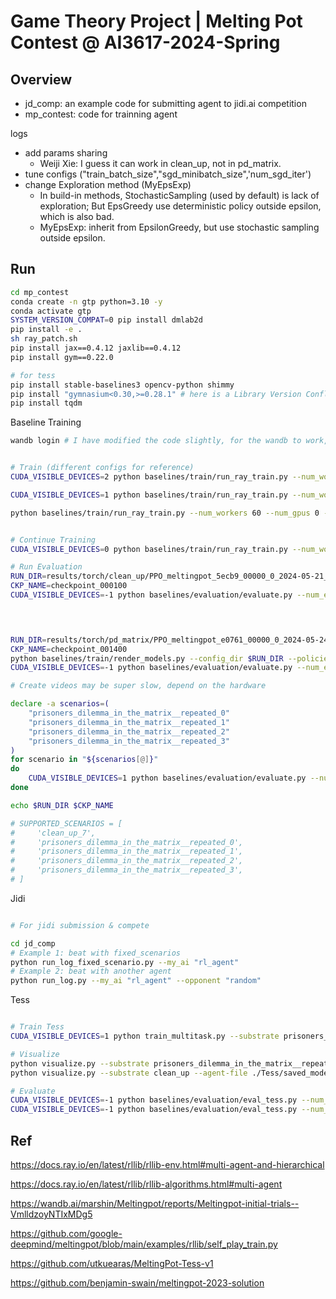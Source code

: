# Game Theory Project | Melting Pot Contest @ AI3617-2024-Spring

## Overview
- jd_comp: an example code for submitting agent to jidi.ai competition
- mp_contest: code for trainning agent


logs
- add params sharing
    - Weiji Xie: I guess it can work in clean_up, not in pd_matrix.
- tune configs ("train_batch_size","sgd_minibatch_size",'num_sgd_iter')
- change Exploration method (MyEpsExp)
    - In build-in methods, StochasticSampling (used by default) is lack of exploration; But EpsGreedy use deterministic policy outside epsilon, which is also bad.
    - MyEpsExp: inherit from EpsilonGreedy, but use stochastic sampling outside epsilon.

## Run
```bash
cd mp_contest
conda create -n gtp python=3.10 -y
conda activate gtp
SYSTEM_VERSION_COMPAT=0 pip install dmlab2d
pip install -e .
sh ray_patch.sh
pip install jax==0.4.12 jaxlib==0.4.12
pip install gym==0.22.0

# for tess
pip install stable-baselines3 opencv-python shimmy 
pip install "gymnasium<0.30,>=0.28.1" # here is a Library Version Conflict, We are running on the tip of the knife
pip install tqdm
```

Baseline Training
```bash 
wandb login # I have modified the code slightly, for the wandb to work, you need to login first


# Train (different configs for reference) 
CUDA_VISIBLE_DEVICES=2 python baselines/train/run_ray_train.py --num_workers 6 --num_gpus 1 --wandb 1 --exp pd_matrix

CUDA_VISIBLE_DEVICES=1 python baselines/train/run_ray_train.py --num_workers 8 --num_gpus 1 --wandb 1 --exp pd_matrix --network large

python baselines/train/run_ray_train.py --num_workers 60 --num_gpus 0 --wandb 1 --exp pd_matrix


# Continue Training
CUDA_VISIBLE_DEVICES=0 python baselines/train/run_ray_train.py --num_workers 20 --num_gpus 1 --wandb 1 --exp pd_matrix --continue_training results/torch/pd_matrix/PPO_meltingpot_397b4_00000_0_2024-05-21_13-58-39/checkpoint_007270

# Run Evaluation
RUN_DIR=results/torch/clean_up/PPO_meltingpot_5ecb9_00000_0_2024-05-21_14-28-20
CKP_NAME=checkpoint_000100
CUDA_VISIBLE_DEVICES=-1 python baselines/evaluation/evaluate.py --num_episodes 5 --config_dir $RUN_DIR --policies_dir $RUN_DIR/$CKP_NAME/policies --eval_on_scenario True --scenario clean_up_7 #--create_videos True --video_dir $RUN_DIR/videos

    


RUN_DIR=results/torch/pd_matrix/PPO_meltingpot_e0761_00000_0_2024-05-24_13-10-03/
CKP_NAME=checkpoint_001400
python baselines/train/render_models.py --config_dir $RUN_DIR --policies_dir $RUN_DIR/$CKP_NAME/policies --horizon 500
CUDA_VISIBLE_DEVICES=-1 python baselines/evaluation/evaluate.py --num_episodes 5 --config_dir $RUN_DIR --policies_dir $RUN_DIR/$CKP_NAME/policies  #--create_videos True --video_dir $RUN_DIR/videos

# Create videos may be super slow, depend on the hardware

declare -a scenarios=(
    "prisoners_dilemma_in_the_matrix__repeated_0"
    "prisoners_dilemma_in_the_matrix__repeated_1"
    "prisoners_dilemma_in_the_matrix__repeated_2"
    "prisoners_dilemma_in_the_matrix__repeated_3"
)
for scenario in "${scenarios[@]}"
do
    CUDA_VISIBLE_DEVICES=1 python baselines/evaluation/evaluate.py --num_episodes 5 --config_dir $RUN_DIR --policies_dir $RUN_DIR/$CKP_NAME/policies --eval_on_scenario True --scenario $scenario --param_sharing
done

echo $RUN_DIR $CKP_NAME

# SUPPORTED_SCENARIOS = [
#     'clean_up_7',
#     'prisoners_dilemma_in_the_matrix__repeated_0',
#     'prisoners_dilemma_in_the_matrix__repeated_1',
#     'prisoners_dilemma_in_the_matrix__repeated_2',
#     'prisoners_dilemma_in_the_matrix__repeated_3',
# ]
```

Jidi
```bash

# For jidi submission & compete

cd jd_comp
# Example 1: beat with fixed_scenarios
python run_log_fixed_scenario.py --my_ai "rl_agent"
# Example 2: beat with another agent
python run_log.py --my_ai "rl_agent" --opponent "random"


```


Tess
```bash

# Train Tess
CUDA_VISIBLE_DEVICES=1 python train_multitask.py --substrate prisoners_dilemma_in_the_matrix__repeated

# Visualize
python visualize.py --substrate prisoners_dilemma_in_the_matrix__repeated
python visualize.py --substrate clean_up --agent-file ./Tess/saved_models/clean_up/cu_base.pt

# Evaluate
CUDA_VISIBLE_DEVICES=-1 python baselines/evaluation/eval_tess.py --num_episodes 5 --policies_dir /home/wjxie/wjxie/env/gtproj/tess/Tess/saved_models/prisoners_dilemma_in_the_matrix__repeated/pd_betray_29024311.pt
CUDA_VISIBLE_DEVICES=-1 python baselines/evaluation/eval_tess.py --num_episodes 2 --policies_dir /home/wjxie/wjxie/env/gtproj/tess/Tess/saved_models/clean_up/cu_base.pt
```


## Ref


https://docs.ray.io/en/latest/rllib/rllib-env.html#multi-agent-and-hierarchical

https://docs.ray.io/en/latest/rllib/rllib-algorithms.html#multi-agent

https://wandb.ai/marshin/Meltingpot/reports/Meltingpot-initial-trials--VmlldzoyNTIxMDg5

https://github.com/google-deepmind/meltingpot/blob/main/examples/rllib/self_play_train.py

https://github.com/utkuearas/MeltingPot-Tess-v1

https://github.com/benjamin-swain/meltingpot-2023-solution
